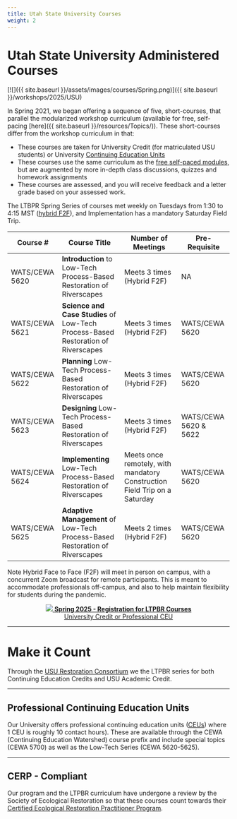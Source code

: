 ```yaml
---
title: Utah State University Courses
weight: 2
---
```




# Utah State University Administered Courses

[![]({{ site.baseurl }}/assets/images/courses/Spring.png)]({{ site.baseurl }}/workshops/2025/USU)

In Spring 2021, we began offering a sequence of five, short-courses, that parallel the modularized workshop curriculum (available for free, self-pacing [here]({{ site.baseurl }}/resources/Topics/)). These short-courses differ from the workshop curriculum in that:
- These courses are taken for University Credit (for matriculated USU students) or University [Continuing Education Units](https://www.usu.edu/ais/ceu/about)
- These courses use the same curriculum as the [free self-paced modules](http://lowtechpbr.restoration.usu.edu/resources/Topics/), but are augmented by more in-depth class discussions, quizzes and homework assignments
- These courses are assessed, and you will receive feedback and a letter grade based on your assessed work.

The LTBPR Spring Series of courses met weekly on Tuesdays from 1:30 to 4:15 MST  ([hybrid F2F](https://www.usu.edu/ais/scheduling/deliverymethods)), and Implementation has a mandatory Saturday Field Trip.


| Course # |  Course Title | Number of Meetings     | Pre-Requisite |
|--------------------------------------------------------------------------------------------------------------------------------------------------------------|---|---|---|
| WATS/CEWA 5620 |  **Introduction** to Low-Tech Process-Based Restoration of Riverscapes | Meets 3 times (Hybrid F2F) | NA|
| WATS/CEWA 5621 | **Science and Case Studies** of Low-Tech Process-Based Restoration of Riverscapes | Meets 3 times (Hybrid F2F) | WATS/CEWA 5620|
| WATS/CEWA 5622 | **Planning** Low-Tech Process-Based Restoration of Riverscapes | Meets 3 times (Hybrid F2F) | WATS/CEWA 5620|
| WATS/CEWA 5623 | **Designing** Low-Tech Process-Based Restoration of Riverscapes | Meets 3 times (Hybrid F2F) | WATS/CEWA 5620 & 5622|
| WATS/CEWA 5624 | **Implementing** Low-Tech Process-Based Restoration of Riverscapes | Meets once remotely, with mandatory Construction Field Trip on a Saturday   | WATS/CEWA 5620|
| WATS/CEWA 5625 | **Adaptive Management** of Low-Tech Process-Based Restoration of Riverscapes | Meets 2 times (Hybrid F2F)                                   | WATS/CEWA 5620|

Note Hybrid Face to Face (F2F) will meet in person on campus, with a concurrent Zoom broadcast for remote participants. This is meant to accommodate professionals off-campus, and also to help maintain flexibility for students during the pandemic. 

<div align="center">
<a class=" button hollow" href="{{ site.baseurl }}/workshops/2025/USU/"><img src="{{ site.baseurl }}/assets/images/sponsors/USU.png">  <b> Spring 2025 - Registration for  LTPBR Courses</b><br>  University Credit or Professional CEU  <i class="fa fa-graduation-cap"></i>  </a>
</div>


-------------
# Make it Count

Through the [USU Restoration Consortium](http://restoration.usu.edu/) we the  LTPBR series for both Continuing Education Credits and USU Academic Credit. 

-------------
## Professional Continuing Education Units

Our University offers professional continuing education units ([CEUs](https://cpe.usu.edu/)) where 1 CEU is roughly 10 contact hours). These are available through the CEWA (Continuing Education Watershed) course prefix and include special topics (CEWA 5700) as well as the Low-Tech Series (CEWA 5620-5625).

-------------

## CERP - Compliant
Our program and the LTPBR curriculum have undergone a review by the Society of Ecological Restoration so that  these courses count towards their [Certified Ecological Restoration Practitioner Program](https://www.ser.org/page/Certification). 
<!--stackedit_data:
eyJoaXN0b3J5IjpbLTg2MTEyMTIxOF19
-->